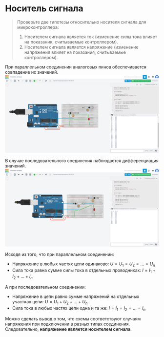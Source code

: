 # Носитель сигнала

> Проверьте две гипотезы относительно носителя сигнала для микроконтроллера:
>
> 1. Носителем сигнала является ток (изменение силы тока влияет на показания, считываемые контроллером).
> 2. Носителем сигнала является напряжение (изменение напряжения влияет на показания, считываемые контроллером).

При параллельном соединении аналоговых пинов обеспечивается совпадение их значений.
![Параллельное соединение](src/parallel_connection.png)

В случае последовательного соединения наблюдается дифференциация значений.
![Последовательное соединение](src/serial_connection.png)

Исходя из того, что при параллельном соединении:

- Напряжение в любых частях цепи одинаково: $U = U_1 = U_2 = \ldots = U_n$
- Сила тока равна сумме силы тока в отдельных проводниках: $I = I_1 + I_2 + \ldots + I_n$

А при последовательном соединении:

- Напряжение в цепи равно сумме напряжений на отдельных участках цепи: $U = U_1 + U_2 + \ldots + U_n$
- Сила тока в любых частях цепи одна и та же: $I = I_1 = I_2 = \ldots = I_n$

Можно сделать вывод о том, что схемы соответствуют случаям напряжения при подключении в разных типах соединения.
Следовательно, **напряжение является носителем сигнала**.
